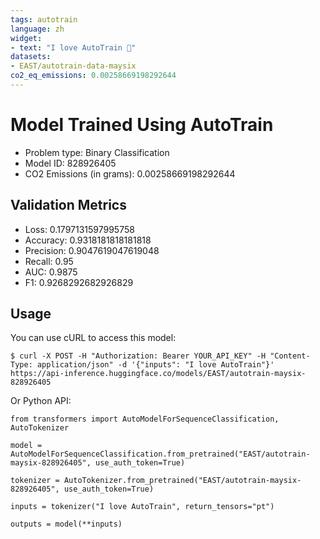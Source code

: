 ```yaml
---
tags: autotrain
language: zh
widget:
- text: "I love AutoTrain 🤗"
datasets:
- EAST/autotrain-data-maysix
co2_eq_emissions: 0.00258669198292644
---
```


# Model Trained Using AutoTrain

- Problem type: Binary Classification
- Model ID: 828926405
- CO2 Emissions (in grams): 0.00258669198292644

## Validation Metrics

- Loss: 0.1797131597995758
- Accuracy: 0.9318181818181818
- Precision: 0.9047619047619048
- Recall: 0.95
- AUC: 0.9875
- F1: 0.9268292682926829

## Usage

You can use cURL to access this model:

```
$ curl -X POST -H "Authorization: Bearer YOUR_API_KEY" -H "Content-Type: application/json" -d '{"inputs": "I love AutoTrain"}' https://api-inference.huggingface.co/models/EAST/autotrain-maysix-828926405
```

Or Python API:

```
from transformers import AutoModelForSequenceClassification, AutoTokenizer

model = AutoModelForSequenceClassification.from_pretrained("EAST/autotrain-maysix-828926405", use_auth_token=True)

tokenizer = AutoTokenizer.from_pretrained("EAST/autotrain-maysix-828926405", use_auth_token=True)

inputs = tokenizer("I love AutoTrain", return_tensors="pt")

outputs = model(**inputs)
```